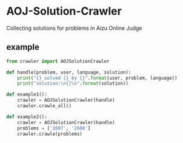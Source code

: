 # AOJ-Solution-Crawler
Collecting solutions for problems in Aizu Online Judge

## example
```python
from crawler import AOJSolutionCrawler

def handle(problem, user, language, solution):
    print("{} solved {} by {}".format(user, problem, language))
    print("solution:\n{}\n".format(solution))

def example1():
    crawler = AOJSolutionCrawler(handle)
    crawler.crawle_all()

def example2():
    crawler = AOJSolutionCrawler(handle)
    problems = ['2607', '2608']
    crawler.crawle(problems)
```
